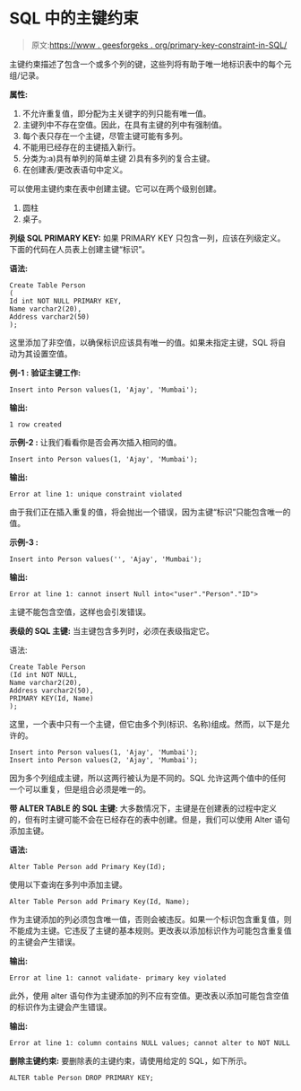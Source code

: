 # SQL 中的主键约束

> 原文:[https://www . geesforgeks . org/primary-key-constraint-in-SQL/](https://www.geeksforgeeks.org/primary-key-constraint-in-sql/)

主键约束描述了包含一个或多个列的键，这些列将有助于唯一地标识表中的每个元组/记录。

**属性:**

1.  不允许重复值，即分配为主关键字的列只能有唯一值。
2.  主键列中不存在空值。因此，在具有主键的列中有强制值。
3.  每个表只存在一个主键，尽管主键可能有多列。
4.  不能用已经存在的主键插入新行。
5.  分类为:a)具有单列的简单主键 2)具有多列的复合主键。
6.  在创建表/更改表语句中定义。

可以使用主键约束在表中创建主键。它可以在两个级别创建。

1.  圆柱
2.  桌子。

**列级 SQL PRIMARY KEY:**
如果 PRIMARY KEY 只包含一列，应该在列级定义。下面的代码在人员表上创建主键“标识”。

**语法:**

```
Create Table Person
(
Id int NOT NULL PRIMARY KEY, 
Name varchar2(20), 
Address varchar2(50)
);

```

这里添加了非空值，以确保标识应该具有唯一的值。如果未指定主键，SQL 将自动为其设置空值。

**例-1 :**
**验证主键工作:**

```
Insert into Person values(1, 'Ajay', 'Mumbai');

```

**输出:**

```
1 row created

```

**示例-2 :**
让我们看看你是否会再次插入相同的值。

```
Insert into Person values(1, 'Ajay', 'Mumbai');
```

**输出:**

```
Error at line 1: unique constraint violated

```

由于我们正在插入重复的值，将会抛出一个错误，因为主键“标识”只能包含唯一的值。

**示例-3 :**

```
Insert into Person values('', 'Ajay', 'Mumbai');

```

**输出:**

```
Error at line 1: cannot insert Null into<"user"."Person"."ID">

```

主键不能包含空值，这样也会引发错误。

**表级的 SQL 主键:**
当主键包含多列时，必须在表级指定它。

语法:

```
Create Table Person
(Id int NOT NULL, 
Name varchar2(20), 
Address varchar2(50), 
PRIMARY KEY(Id, Name)
);                

```

这里，一个表中只有一个主键，但它由多个列(标识、名称)组成。然而，以下是允许的。

```
Insert into Person values(1, 'Ajay', 'Mumbai');
Insert into Person values(2, 'Ajay', 'Mumbai');

```

因为多个列组成主键，所以这两行被认为是不同的。SQL 允许这两个值中的任何一个可以重复，但是组合必须是唯一的。

**带 ALTER TABLE 的 SQL 主键:**
大多数情况下，主键是在创建表的过程中定义的，但有时主键可能不会在已经存在的表中创建。但是，我们可以使用 Alter 语句添加主键。

**语法:**

```
Alter Table Person add Primary Key(Id);

```

使用以下查询在多列中添加主键。

```
Alter Table Person add Primary Key(Id, Name);

```

作为主键添加的列必须包含唯一值，否则会被违反。如果一个标识包含重复值，则不能成为主键。它违反了主键的基本规则。更改表以添加标识作为可能包含重复值的主键会产生错误。

**输出:**

```
Error at line 1: cannot validate- primary key violated

```

此外，使用 alter 语句作为主键添加的列不应有空值。更改表以添加可能包含空值的标识作为主键会产生错误。

**输出:**

```
Error at line 1: column contains NULL values; cannot alter to NOT NULL

```

**删除主键约束:**
要删除表的主键约束，请使用给定的 SQL，如下所示。

```
ALTER table Person DROP PRIMARY KEY;

```